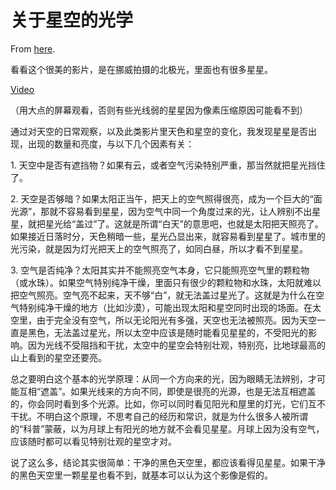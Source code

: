 # 关于星空的光学

From [here](https://yinwang1.substack.com/p/a35).

看看这个很美的影片，是在挪威拍摄的北极光，里面也有很多星星。

[Video](https://www.youtube-nocookie.com/embed/_nE8AhurAs0)

（用大点的屏幕观看，否则有些光线弱的星星因为像素压缩原因可能看不到）

通过对天空的日常观察，以及此类影片里天色和星空的变化，我发现星星是否出现，出现的数量和亮度，与以下几个因素有关：

1\. 天空中是否有遮挡物？如果有云，或者空气污染特别严重，那当然就把星光挡住了。

2\. 天空是否够暗？如果太阳正当午，把天上的空气照得很亮，成为一个巨大的“面光源”，那就不容易看到星星，因为空气中同一个角度过来的光，让人辨别不出星星，就把星光给“盖过”了。这就是所谓“白天”的意思吧，也就是太阳把天照亮了。如果接近日落时分，天色稍暗一些，星光凸显出来，就容易看到星星了。城市里的光污染，就是因为灯光把天上的空气照亮了，如同白昼，所以才看不到星星。

3\. 空气是否纯净？太阳其实并不能照亮空气本身，它只能照亮空气里的颗粒物（或水珠）。如果空气特别纯净干燥，里面只有很少的颗粒物和水珠，太阳就难以把空气照亮。空气亮不起来，天不够“白”，就无法盖过星光了。这就是为什么在空气特别纯净干燥的地方（比如沙漠），可能出现太阳和星空同时出现的场面。在太空里，由于完全没有空气，所以无论阳光有多强，天空也无法被照亮。因为天空一直是黑色，无法盖过星光，所以太空中应该是随时能看见星星的，不受阳光的影响。因为光线不受阻挡和干扰，太空中的星空会特别壮观，特别亮，比地球最高的山上看到的星空还要亮。

总之要明白这个基本的光学原理：从同一个方向来的光，因为眼睛无法辨别，才可能互相“遮盖”。如果光线来的方向不同，即使是很亮的光源，也是无法互相遮盖的，你会同时看到多个光源。比如，你可以同时看见阳光和屋里的灯光，它们互不干扰。不明白这个原理，不思考自己的经历和常识，就是为什么很多人被所谓的“科普”蒙蔽，以为月球上有阳光的地方就不会看见星星。月球上因为没有空气，应该随时都可以看见特别壮观的星空才对。

说了这么多，结论其实很简单：干净的黑色天空里，都应该看得见星星。如果干净的黑色天空里一颗星星也看不到，就基本可以认为这个影像是假的。
